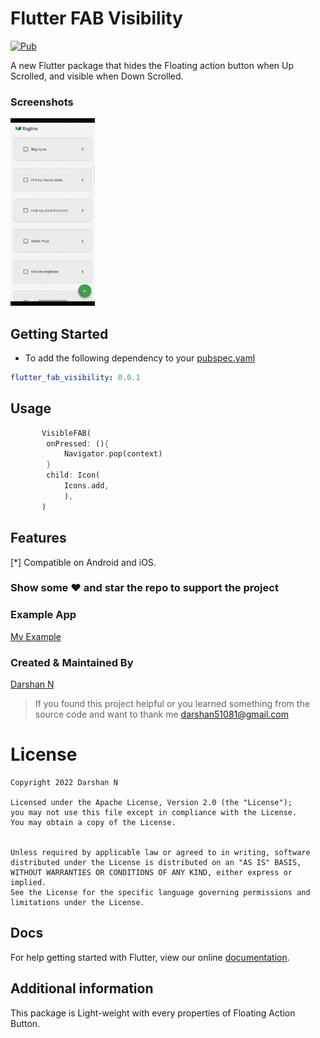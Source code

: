 # Flutter FAB Visibility

[![Pub](https://img.shields.io/pub/v/flutter_fab_visibility.svg)](https://pub.dartlang.org/packages/flutter_fab_visibility)

A new Flutter package that hides the Floating action button when Up Scrolled, and visible when Down Scrolled.

### Screenshots

<img src="https://github.com/darshn-n/flutter_fab_visibility/blob/main/ss1.gif?raw=true" height="300em" />

## Getting Started

- To add the following dependency to your [pubspec.yaml](https://github.com/darshn-n/flutter_fab_visibility)

```yaml
flutter_fab_visibility: 0.0.1
```

## Usage

```dart
       VisibleFAB(
        onPressed: (){
            Navigator.pop(context)
        }
        child: Icon(
            Icons.add,
            ),
       )
```

## Features

[*] Compatible on Android and iOS.

### Show some :heart: and star the repo to support the project

### Example App

[My Example](https://github.com/darshn-n/flutter_fab_visibility/blob/master/example/example_app.dart)

### Created & Maintained By

[Darshan N](https://github.com/darshn-n)

> If you found this project helpful or you learned something from the source code and want to thank me <darshan51081@gmail.com>

# License

    Copyright 2022 Darshan N

    Licensed under the Apache License, Version 2.0 (the "License");
    you may not use this file except in compliance with the License.
    You may obtain a copy of the License.


    Unless required by applicable law or agreed to in writing, software
    distributed under the License is distributed on an "AS IS" BASIS,
    WITHOUT WARRANTIES OR CONDITIONS OF ANY KIND, either express or implied.
    See the License for the specific language governing permissions and
    limitations under the License.

## Docs

For help getting started with Flutter, view our online
[documentation](https://flutter.dev/).

## Additional information

This package is Light-weight with every properties of Floating Action Button.
